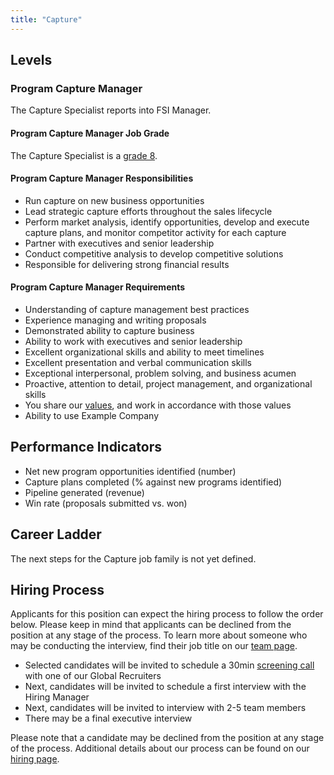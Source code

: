 ```yaml
---
title: "Capture"
---
```


## Levels

### Program Capture Manager

The Capture Specialist reports into FSI Manager.

#### Program Capture Manager Job Grade

The Capture Specialist is a [grade 8](/handbook/total-rewards/compensation/compensation-calculator/#example_company-job-grades).

#### Program Capture Manager Responsibilities

- Run capture on new business opportunities
- Lead strategic capture efforts throughout the sales lifecycle
- Perform market analysis, identify opportunities, develop and execute capture plans, and monitor competitor activity for each capture
- Partner with executives and senior leadership
- Conduct competitive analysis to develop competitive solutions
- Responsible for delivering strong financial results

#### Program Capture Manager Requirements

- Understanding of capture management best practices
- Experience managing and writing proposals
- Demonstrated ability to capture business
- Ability to work with executives and senior leadership
- Excellent organizational skills and ability to meet timelines
- Excellent presentation and verbal communication skills
- Exceptional interpersonal, problem solving, and business acumen
- Proactive, attention to detail, project management, and organizational skills
- You share our [values](/handbook/values/), and work in accordance with those values
- Ability to use Example Company

## Performance Indicators

- Net new program opportunities identified (number)
- Capture plans completed (% against new programs identified)
- Pipeline generated (revenue)
- Win rate (proposals submitted vs. won)

## Career Ladder

The next steps for the Capture job family is not yet defined.

## Hiring Process

Applicants for this position can expect the hiring process to follow the order below. Please keep in mind that applicants can be declined from the position at any stage of the process. To learn more about someone who may be conducting the interview, find their job title on our [team page](/handbook/company/team/).

- Selected candidates will be invited to schedule a 30min [screening call](/handbook/hiring/interviewing/#screening-call) with one of our Global Recruiters
- Next, candidates will be invited to schedule a first interview with the Hiring Manager
- Next, candidates will be invited to interview with 2-5 team members
- There may be a final executive interview

Please note that a candidate may be declined from the position at any stage of the process. Additional details about our process can be found on our [hiring page](/handbook/hiring/).
